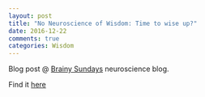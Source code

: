 ```yaml
---
layout: post
title: "No Neuroscience of Wisdom: Time to wise up?"
date: 2016-12-22
comments: true
categories: Wisdom
---
```


Blog post @ [Brainy Sundays](https://scanberlin.com "Brainy Sundays neuroscience blog") neuroscience blog.


Find it [here](https://scanberlin.com/2016/12/22/no-neuroscience-of-wisdom-time-to-wise-up/ "Wisdom blog post")
